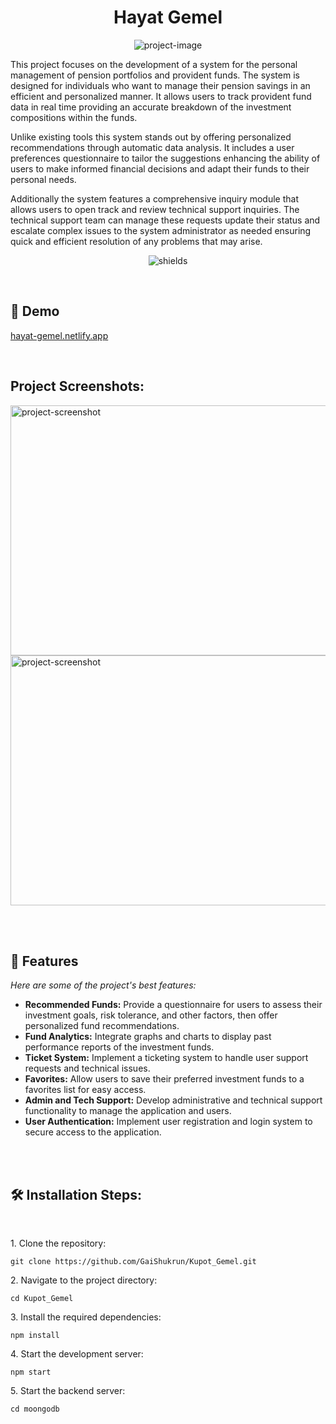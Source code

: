 <h1 align="center" id="title">Hayat Gemel</h1>

<p align="center"><img src="https://github.com/GaiShukrun/Kupot_Gemel/blob/main/public/images/LogoText.png?raw=true" alt="project-image"></p>

<p id="description">This project focuses on the development of a system for the personal management of pension portfolios and provident funds. The system is designed for individuals who want to manage their pension savings in an efficient and personalized manner. It allows users to track provident fund data in real time providing an accurate breakdown of the investment compositions within the funds.

Unlike existing tools this system stands out by offering personalized recommendations through automatic data analysis. It includes a user preferences questionnaire to tailor the suggestions enhancing the ability of users to make informed financial decisions and adapt their funds to their personal needs.

Additionally the system features a comprehensive inquiry module that allows users to open track and review technical support inquiries. The technical support team can manage these requests update their status and escalate complex issues to the system administrator as needed ensuring quick and efficient resolution of any problems that may arise.</p>

<p align="center"><img src="https://img.shields.io/badge/Developed%20By%3A-Furman%20Vlad%20Shukrum%20Gai%20Berko%20Tal%20Hazan%20Ori-red" alt="shields"></p>

<br />

<h2>🚀 Demo</h2>

[hayat-gemel.netlify.app](hayat-gemel.netlify.app)

<br />

<h2>Project Screenshots:</h2>

<img src="https://github.com/GaiShukrun/Kupot_Gemel/blob/main/public/images/Questionnaire-md .png?raw=true" alt="project-screenshot" width="600" height="400/">
<img src="https://github.com/GaiShukrun/Kupot_Gemel/blob/main/public/images/Analytics-md.png?raw=true" alt="project-screenshot" width="600" height="400/">

<br /><br />

<h2>🧐 Features</h2>

*Here are some of the project's best features:*

*   **Recommended Funds:** Provide a questionnaire for users to assess their investment goals, risk tolerance, and other factors, then offer personalized fund recommendations.
*   **Fund Analytics:** Integrate graphs and charts to display past performance reports of the investment funds.
*   **Ticket System:** Implement a ticketing system to handle user support requests and technical issues.
*   **Favorites:** Allow users to save their preferred investment funds to a favorites list for easy access.
*   **Admin and Tech Support:** Develop administrative and technical support functionality to manage the application and users.
*   **User Authentication:** Implement user registration and login system to secure access to the application.

<br /><br />

<h2>🛠️ Installation Steps:</h2>
<br />
<p>1. Clone the repository:</p>

```
git clone https://github.com/GaiShukrun/Kupot_Gemel.git
```

<p>2. Navigate to the project directory:</p>

```
cd Kupot_Gemel
```

<p>3. Install the required dependencies:</p>

```
npm install
```

<p>4. Start the development server:</p>

```
npm start
```

<p>5. Start the backend server:</p>

```
cd moongodb
```